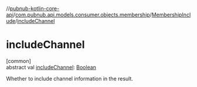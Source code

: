 //[pubnub-kotlin-core-api](../../../index.md)/[com.pubnub.api.models.consumer.objects.membership](../index.md)/[MembershipInclude](index.md)/[includeChannel](include-channel.md)

# includeChannel

[common]\
abstract val [includeChannel](include-channel.md): [Boolean](https://kotlinlang.org/api/core/kotlin-stdlib/kotlin/-boolean/index.html)

Whether to include channel information in the result.
